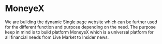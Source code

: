 # MoneyeX
We are building the dynamic Single page website which can be further used for the different function and purpose depending on the need. The purpose keep in mind is to build platform MoneyeX which is a universal platform for all financial needs from Live Market to Insider news. 
